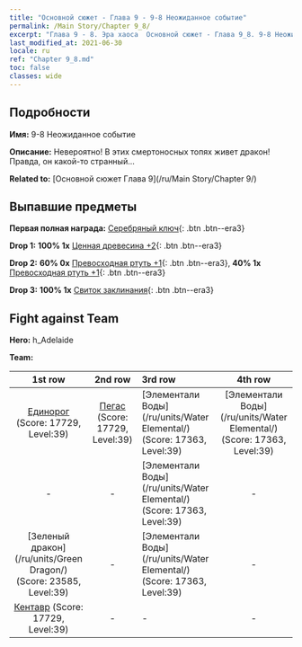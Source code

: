 ```yaml
---
title: "Основной сюжет - Глава 9 - 9-8 Неожиданное событие"
permalink: /Main Story/Chapter 9_8/
excerpt: "Глава 9 - 8. Эра хаоса  Основной сюжет - Глава 9_8. 9-8 Неожиданное событие"
last_modified_at: 2021-06-30
locale: ru
ref: "Chapter 9_8.md"
toc: false
classes: wide
---
```


## Подробности

 **Имя:** 9-8 Неожиданное событие

 **Описание:** Невероятно! В этих смертоносных топях живет дракон! Правда, он какой-то странный...

 **Related to:** [Основной сюжет Глава 9](/ru/Main Story/Chapter 9/)

## Выпавшие предметы

 **Первая полная награда:** [Серебряный ключ](/ItemsRU/con_693/){: .btn .btn--era3}

 **Drop 1:** **100% 1x** [Ценная древесина +2](/ItemsRU/mat_27/){: .btn .btn--era3}

 **Drop 2:** **60% 0x** [Превосходная ртуть +1](/ItemsRU/mat_21/){: .btn .btn--era3}, **40% 1x** [Превосходная ртуть +1](/ItemsRU/mat_21/){: .btn .btn--era3}

 **Drop 3:** **100% 1x** [Свиток заклинания](/ItemsRU/con_694/){: .btn .btn--era3}


## Fight against Team
 **Hero:** h_Adelaide

 **Team:**


  | 1st row | 2nd row | 3rd row | 4th row |
  |:----:|:----:|:----|:----:|
  | [Единорог](/ru/units/Unicorn/) (Score: 17729, Level:39)  | [Пегас](/ru/units/Pegasus/) (Score: 17729, Level:39)  | [Элементали Воды](/ru/units/Water Elemental/) (Score: 17363, Level:39)  | [Элементали Воды](/ru/units/Water Elemental/) (Score: 17363, Level:39)  |
  | - | - | [Элементали Воды](/ru/units/Water Elemental/) (Score: 17363, Level:39)  | - |
  | [Зеленый дракон](/ru/units/Green Dragon/) (Score: 23585, Level:39)  | - | [Элементали Воды](/ru/units/Water Elemental/) (Score: 17363, Level:39)  | - |
  | [Кентавр](/ru/units/Centaur/) (Score: 17729, Level:39)  | - | - | - |


